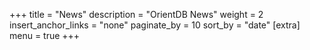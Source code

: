 +++
title = "News"
description = "OrientDB News"
weight = 2
insert_anchor_links = "none"
paginate_by = 10
sort_by = "date"
[extra]
menu = true
+++


